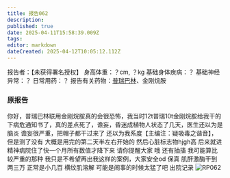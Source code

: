 ```yaml
---
title: 报告062
description: 
published: true
date: 2025-04-11T15:58:39.009Z
tags: 
editor: markdown
dateCreated: 2025-04-12T10:05:12.112Z
---
```


报告者：【未获得署名授权】
身高体重：？cm, ？kg
基础身体疾病：？
基础神经异常：？
日常用药：？
报告有关药物：[普瑞巴林](/PR80/)、金刚烷胺

### 原报告
你好，普瑞巴林联用金刚烷胺真的会很恐怖，我当时12t普瑞10t金刚烷胺给我干的下病危通知书了，真的差点死了，谵妄，昏迷成植物人状态了几天，医生还以为是脑炎
谵妄很严重，把帽子都干过来了
还以为我系度【主编注：疑吸毒之谐音】，但是测了没有
大概是用完的第二天半左右开始的
然后心脏标志物hjgh高
后来就进精神病院住了快一个月所有数值才降下来
请你提醒大家
哦 还有抽搐
我可能算比较严重的那种
我只是不希望再出我这样的案例，大家安全od
保真 肌酐激酶干到两三万
正常是小几百
横纹肌溶解
可能是闹事的时候太猛了吧
出院记录 ![RP062](./imgs/RP62图.jpg)
